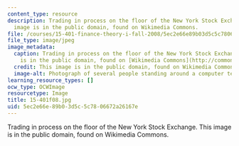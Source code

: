 ```yaml
---
content_type: resource
description: Trading in process on the floor of the New York Stock Exchange. This
  image is in the public domain, found on Wikimedia Commons.
file: /courses/15-401-finance-theory-i-fall-2008/5ec2e66e89b03d5c5c7806672a26167e_15-401f08.jpg
file_type: image/jpeg
image_metadata:
  caption: Trading in process on the floor of the New York Stock Exchange. (This image
    is in the public domain, found on [Wikimedia Commons](http://commons.wikimedia.org/wiki/File:NYSE-floor.jpg).)
  credit: This image is in the public domain, found on Wikimedia Commons.
  image-alt: Photograph of several people standing around a computer terminal.
learning_resource_types: []
ocw_type: OCWImage
resourcetype: Image
title: 15-401f08.jpg
uid: 5ec2e66e-89b0-3d5c-5c78-06672a26167e
---
```

Trading in process on the floor of the New York Stock Exchange. This image is in the public domain, found on Wikimedia Commons.

